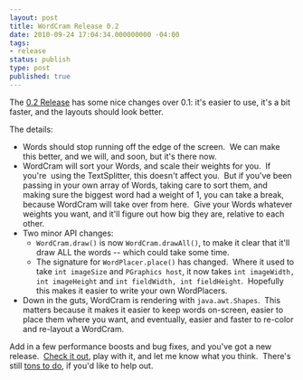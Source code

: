 ```yaml
---
layout: post
title: WordCram Release 0.2
date: 2010-09-24 17:04:34.000000000 -04:00
tags:
- release
status: publish
type: post
published: true
---
```


The [0.2 Release](http://code.google.com/p/wordcram/downloads/list) has some nice changes over 0.1: it's easier to use, it's a bit faster, and the layouts should look better.

The details:

* Words should stop running off the edge of the screen.  We can make this better, and we will, and soon, but it's there now.
* WordCram will sort your Words, and scale their weights for you.  If you're  using the TextSplitter, this doesn't affect you.  But if you've been passing in your own array of Words, taking care to sort them, and making sure the biggest word had a weight of 1, you can take a break, because WordCram will take over from here.  Give your Words whatever weights you want, and it'll figure out how big they are, relative to each other.
* Two minor API changes:
  * `WordCram.draw()` is now `WordCram.drawAll()`, to make it clear that it'll draw ALL the words -- which could take some time.
  * The signature for `WordPlacer.place()` has changed.  Where it used to take `int imageSize` and `PGraphics host`, it now takes `int imageWidth, int imageHeight` and `int fieldWidth, int fieldHeight`.  Hopefully this makes it easier to write your own WordPlacers.
* Down in the guts, WordCram is rendering with `java.awt.Shapes`.  This matters because it makes it easier to keep words on-screen, easier to place them where you want, and eventually, easier and faster to re-color and re-layout a WordCram.

Add in a few performance boosts and bug fixes, and you've got a new release.  [Check it out](http://code.google.com/p/wordcram/downloads/list), play with it, and let me know what you think.  There's still [tons to do](http://code.google.com/p/wordcram/wiki/ToDos), if you'd like to help out.
